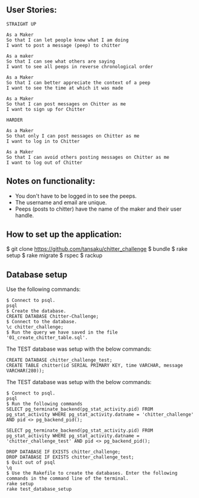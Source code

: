 User Stories:
-------

```
STRAIGHT UP

As a Maker
So that I can let people know what I am doing  
I want to post a message (peep) to chitter

As a maker
So that I can see what others are saying  
I want to see all peeps in reverse chronological order

As a Maker
So that I can better appreciate the context of a peep
I want to see the time at which it was made

As a Maker
So that I can post messages on Chitter as me
I want to sign up for Chitter

HARDER

As a Maker
So that only I can post messages on Chitter as me
I want to log in to Chitter

As a Maker
So that I can avoid others posting messages on Chitter as me
I want to log out of Chitter
```

Notes on functionality:
------

* You don't have to be logged in to see the peeps.
* The username and email are unique.
* Peeps (posts to chitter) have the name of the maker and their user handle.

How to set up the application:
------

$ git clone https://github.com/tansaku/chitter_challenge
$ bundle
$ rake setup
$ rake migrate
$ rspec
$ rackup


Database setup 
------

Use the following commands:
```
$ Connect to psql.
psql
$ Create the database.
CREATE DATABASE Chitter-Challenge;
$ Connect to the database.
\c chitter_challenge;
$ Run the query we have saved in the file '01_create_chitter_table.sql'.
```

The TEST database was setup with the below commands:
```
CREATE DATABASE chitter_challenge_test;
CREATE TABLE chitter(id SERIAL PRIMARY KEY, time VARCHAR, message VARCHAR(280)); 
```

The TEST database was setup with the below commands:
```
$ Connect to psql.
psql
$ Run the following commands
SELECT pg_terminate_backend(pg_stat_activity.pid) FROM pg_stat_activity WHERE pg_stat_activity.datname = 'chitter_challenge' AND pid <> pg_backend_pid();

SELECT pg_terminate_backend(pg_stat_activity.pid) FROM pg_stat_activity WHERE pg_stat_activity.datname = 'chitter_challenge_test' AND pid <> pg_backend_pid();

DROP DATABASE IF EXISTS chitter_challenge;
DROP DATABASE IF EXISTS chitter_challenge_test;
$ Quit out of psql
\q
$ Use the Rakefile to create the databases. Enter the following commands in the command line of the terminal.
rake setup
rake test_database_setup
```